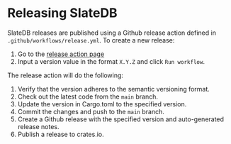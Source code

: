 # Releasing SlateDB

SlateDB releases are published using a Github release action defined in `.github/workflows/release.yml`. To create a new release:

1. Go to the [release action page](https://github.com/slatedb/slatedb/actions/workflows/pr.yaml)
2. Input a version value in the format `X.Y.Z` and click `Run workflow`.

The release action will do the following:

1. Verify that the version adheres to the semantic versioning format.
2. Check out the latest code from the `main` branch.
3. Update the version in Cargo.toml to the specified version.
4. Commit the changes and push to the `main` branch.
5. Create a Github release with the specified version and auto-generated release notes.
6. Publish a release to crates.io.